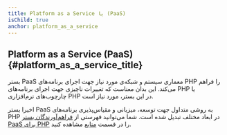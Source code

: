 ```yaml
---
title: Platform as a Service یا (PaaS)
isChild: true
anchor: platform_as_a_service
---
```


## Platform as a Service (PaaS)  {#platform_as_a_service_title}

بستر PaaS معماری سیستم و شبکه‌ی مورد نیاز جهت اجرای برنامه‌های PHP را فراهم می‌کند. این بدان معناست که تغییرات ناچیزی جهت اجرای برنامه‌های PHP یا چارچوب‌های نرم‌افزاری PHP در این بستر، مورد نیاز است.

اخیرا بستر PaaS به روشی متداول جهت توسعه، میزبانی و مقیاس‌پذیری برنامه‌های PHP در ابعاد مختلف تبدیل شده است. شما می‌توانید فهرستی از [فراهم‌آورندگان بستر PaaS برای PHP](#php_paas_providers) را در قسمت [منابع](#resources) مشاهده کنید.
